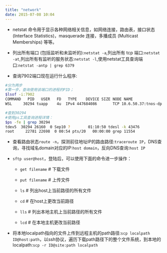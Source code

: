 ```yaml
---
title: "network"
date: 2015-07-08 10:04
---
```

+ netstat 命令用于显示各种网络相关信息，如网络连接，路由表，接口状态 (Interface Statistics)，masquerade 连接，多播成员 (Multicast Memberships) 等等。

+ 列出所有端口 (包括监听和未监听的):``netstat -a``,列出所有 tcp 端口:``netstat -at``,列出所有有监听的服务状态:``netstat -l``,使用netstat工具查询端口:``netstat -antp | grep 6379``

+ 查询7902端口现在运行什么程序:

```bash
#分为两步
#第一步，查询使用该端口的进程的PID；
$lsof -i:7902
COMMAND   PID   USER   FD   TYPE    DEVICE SIZE NODE NAME
WSL     30294 tuapp    4u  IPv4 447684086       TCP 10.6.50.37:tnos-dp (LISTEN)

#查到30294
#使用ps工具查询进程详情：
$ps -fe | grep 30294
tdev5  30294 26160  0 Sep10 ?        01:10:50 tdesl -k 43476
root     22781 22698  0 00:54 pts/20   00:00:00 grep 11554
```

+ 查看路由状态``route -n``，探测前往地址IP的路由路径:``traceroute IP``，DNS查询，寻找域名domain对应的IP:``host domain``，反向DNS查询:``host IP``

+ ``sftp user@host``，登陆后，可以使用下面的命令进一步操作：

  + ``get filename`` # 下载文件

  + ``put filename`` # 上传文件

  + ``ls`` # 列出host上当前路径的所有文件

  + ``cd`` # 在host上更改当前路径

  + ``lls`` # 列出本地主机上当前路径的所有文件

  + ``lcd`` # 在本地主机更改当前路径

+ 将本地localpath指向的文件上传到远程主机的path路径:``scp localpath ID@host:path``，以ssh协议，遍历下载path路径下的整个文件系统，到本地的localpath:``scp -r ID@site:path localpath``
